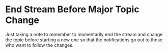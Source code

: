 # End Stream Before Major Topic Change

Just taking a note to remember to momentarily end the stream and change
the topic before starting a new one so that the notifications go out to
those who want to follow the changes.
